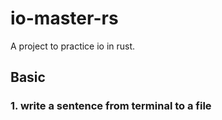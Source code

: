 # io-master-rs

A project to practice io in rust.

## Basic

### 1. write a sentence from terminal to a file

